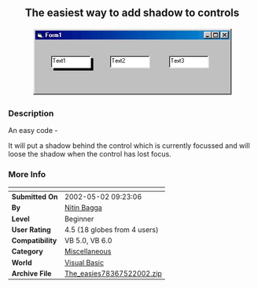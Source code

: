 ﻿<div align="center">

## The easiest way to add shadow to controls

<img src="PIC200252030568900.jpg">
</div>

### Description

An easy code -

It will put a shadow behind the control which is currently focussed and will loose the shadow when the control has lost focus.
 
### More Info
 


<span>             |<span>
---                |---
**Submitted On**   |2002-05-02 09:23:06
**By**             |[Nitin Bagga](https://github.com/Planet-Source-Code/PSCIndex/blob/master/ByAuthor/nitin-bagga.md)
**Level**          |Beginner
**User Rating**    |4.5 (18 globes from 4 users)
**Compatibility**  |VB 5\.0, VB 6\.0
**Category**       |[Miscellaneous](https://github.com/Planet-Source-Code/PSCIndex/blob/master/ByCategory/miscellaneous__1-1.md)
**World**          |[Visual Basic](https://github.com/Planet-Source-Code/PSCIndex/blob/master/ByWorld/visual-basic.md)
**Archive File**   |[The\_easies78367522002\.zip](https://github.com/Planet-Source-Code/nitin-bagga-the-easiest-way-to-add-shadow-to-controls__1-34327/archive/master.zip)








